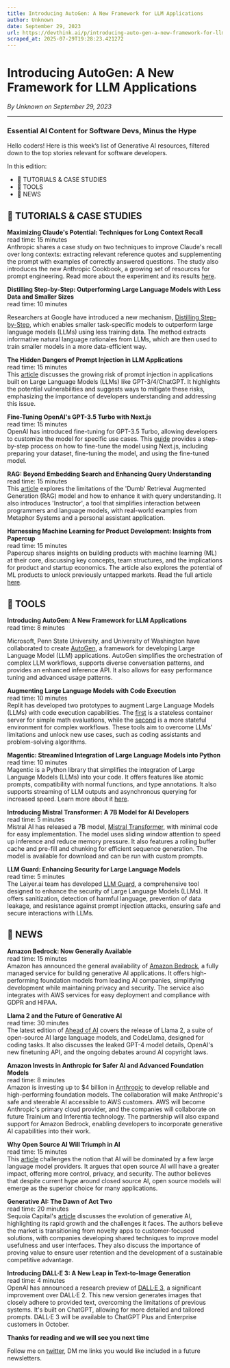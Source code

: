 ```yaml
---
title: Introducing AutoGen: A New Framework for LLM Applications
author: Unknown
date: September 29, 2023
url: https://devthink.ai/p/introducing-auto-gen-a-new-framework-for-llm-applications
scraped_at: 2025-07-29T19:28:23.421272
---
```


# Introducing AutoGen: A New Framework for LLM Applications

*By Unknown on September 29, 2023*

---

### **Essential AI Content for Software Devs,** **Minus the Hype**

Hello coders! Here is this week’s list of Generative AI resources, filtered down to the top stories relevant for software developers.

In this edition:

- 📖 TUTORIALS & CASE STUDIES
- 🧰 TOOLS
- 📰 NEWS

## 📖 **TUTORIALS & CASE STUDIES**

**Maximizing Claude's Potential: Techniques for Long Context Recall**  
read time: 15 minutes  
Anthropic shares a case study on two techniques to improve Claude's recall over long contexts: extracting relevant reference quotes and supplementing the prompt with examples of correctly answered questions. The study also introduces the new Anthropic Cookbook, a growing set of resources for prompt engineering. Read more about the experiment and its results [here]("https://www.anthropic.com/index/prompting-long-context").

**Distilling Step-by-Step: Outperforming Large Language Models with Less Data and Smaller Sizes**  
read time: 10 minutes



Researchers at Google have introduced a new mechanism, [Distilling Step-by-Step]("https://blog.research.google/2023/09/distilling-step-by-step-outperforming.html"), which enables smaller task-specific models to outperform large language models (LLMs) using less training data. The method extracts informative natural language rationales from LLMs, which are then used to train smaller models in a more data-efficient way.

**The Hidden Dangers of Prompt Injection in LLM Applications**  
read time: 15 minutes  
This [article]("https://simonwillison.net/2023/Apr/14/worst-that-can-happen/") discusses the growing risk of prompt injection in applications built on Large Language Models (LLMs) like GPT-3/4/ChatGPT. It highlights the potential vulnerabilities and suggests ways to mitigate these risks, emphasizing the importance of developers understanding and addressing this issue.

**Fine-Tuning OpenAI's GPT-3.5 Turbo with Next.js**  
read time: 15 minutes  
OpenAI has introduced fine-tuning for GPT-3.5 Turbo, allowing developers to customize the model for specific use cases. This [guide]("https://vercel.com/guides/fine-tuning-openai-nextjs") provides a step-by-step process on how to fine-tune the model using Next.js, including preparing your dataset, fine-tuning the model, and using the fine-tuned model.

**RAG: Beyond Embedding Search and Enhancing Query Understanding**  
read time: 15 minutes  
This [article]("https://jxnl.github.io/instructor/blog/2023/09/17/rag-is-more-than-just-embedding-search/") explores the limitations of the 'Dumb' Retrieval Augmented Generation (RAG) model and how to enhance it with query understanding. It also introduces 'Instructor', a tool that simplifies interaction between programmers and language models, with real-world examples from Metaphor Systems and a personal assistant application.

**Harnessing Machine Learning for Product Development: Insights from Papercup**  
read time: 15 minutes  
Papercup shares insights on building products with machine learning (ML) at their core, discussing key concepts, team structures, and the implications for product and startup economics. The article also explores the potential of ML products to unlock previously untapped markets. Read the full article [here]("https://www.papercup.com/blog/machine-learning-product-management").

##

## 🧰 **TOOLS**

**Introducing AutoGen: A New Framework for LLM Applications**  
read time: 8 minutes



Microsoft, Penn State University, and University of Washington have collaborated to create [AutoGen]("https://github.com/microsoft/autogen"), a framework for developing Large Language Model (LLM) applications. AutoGen simplifies the orchestration of complex LLM workflows, supports diverse conversation patterns, and provides an enhanced inference API. It also allows for easy performance tuning and advanced usage patterns.

**Augmenting Large Language Models with Code Execution**  
read time: 10 minutes  
Replit has developed two prototypes to augment Large Language Models (LLMs) with code execution capabilities. The [first]("https://replit.com/@luisreplit/eval-python") is a stateless container server for simple math evaluations, while the [second](https://blog.replit.com/ai-agents-code-execution"https://blog.replit.com/ai-agents-code-execution") is a more stateful environment for complex workflows. These tools aim to overcome LLMs' limitations and unlock new use cases, such as coding assistants and problem-solving algorithms.

**Magentic: Streamlined Integration of Large Language Models into Python**  
read time: 10 minutes  
Magentic is a Python library that simplifies the integration of Large Language Models (LLMs) into your code. It offers features like atomic prompts, compatibility with normal functions, and type annotations. It also supports streaming of LLM outputs and asynchronous querying for increased speed. Learn more about it [here]("https://github.com/jackmpcollins/magentic").

**Introducing Mistral Transformer: A 7B Model for AI Developers**  
read time: 5 minutes  
Mistral AI has released a 7B model, [Mistral Transformer]("https://github.com/mistralai/mistral-src"), with minimal code for easy implementation. The model uses sliding window attention to speed up inference and reduce memory pressure. It also features a rolling buffer cache and pre-fill and chunking for efficient sequence generation. The model is available for download and can be run with custom prompts.

**LLM Guard: Enhancing Security for Large Language Models**  
read time: 5 minutes  
The Laiyer.ai team has developed [LLM Guard]("https://github.com/laiyer-ai/llm-guard"), a comprehensive tool designed to enhance the security of Large Language Models (LLMs). It offers sanitization, detection of harmful language, prevention of data leakage, and resistance against prompt injection attacks, ensuring safe and secure interactions with LLMs.

## 📰 **NEWS**

**Amazon Bedrock: Now Generally Available**  
read time: 15 minutes  
Amazon has announced the general availability of [Amazon Bedrock]("https://aws.amazon.com/blogs/aws/amazon-bedrock-is-now-generally-available-build-and-scale-generative-ai-applications-with-foundation-models/"), a fully managed service for building generative AI applications. It offers high-performing foundation models from leading AI companies, simplifying development while maintaining privacy and security. The service also integrates with AWS services for easy deployment and compliance with GDPR and HIPAA.

**Llama 2 and the Future of Generative AI**  
read time: 30 minutes  
The latest edition of [Ahead of AI]("https://magazine.sebastianraschka.com/p/ahead-of-ai-11-new-foundation-models") covers the release of Llama 2, a suite of open-source AI large language models, and CodeLlama, designed for coding tasks. It also discusses the leaked GPT-4 model details, OpenAI's new finetuning API, and the ongoing debates around AI copyright laws.

**Amazon Invests in Anthropic for Safer AI and Advanced Foundation Models**  
read time: 8 minutes  
Amazon is investing up to $4 billion in [Anthropic]("https://www.anthropic.com/index/anthropic-amazon") to develop reliable and high-performing foundation models. The collaboration will make Anthropic's safe and steerable AI accessible to AWS customers. AWS will become Anthropic's primary cloud provider, and the companies will collaborate on future Trainium and Inferentia technology. The partnership will also expand support for Amazon Bedrock, enabling developers to incorporate generative AI capabilities into their work.

**Why Open Source AI Will Triumph in AI**  
read time: 15 minutes  
This [article]("https://varunshenoy.substack.com/p/why-open-source-ai-will-win") challenges the notion that AI will be dominated by a few large language model providers. It argues that open source AI will have a greater impact, offering more control, privacy, and security. The author believes that despite current hype around closed source AI, open source models will emerge as the superior choice for many applications.

**Generative AI: The Dawn of Act Two**  
read time: 20 minutes  
Sequoia Capital's [article]("https://www.sequoiacap.com/article/generative-ai-act-two/") discusses the evolution of generative AI, highlighting its rapid growth and the challenges it faces. The authors believe the market is transitioning from novelty apps to customer-focused solutions, with companies developing shared techniques to improve model usefulness and user interfaces. They also discuss the importance of proving value to ensure user retention and the development of a sustainable competitive advantage.

**Introducing DALL·E 3: A New Leap in Text-to-Image Generation**  
read time: 4 minutes  
OpenAI has announced a research preview of [DALL·E 3]("https://openai.com/dall-e-3"), a significant improvement over DALL·E 2. This new version generates images that closely adhere to provided text, overcoming the limitations of previous systems. It's built on ChatGPT, allowing for more detailed and tailored prompts. DALL·E 3 will be available to ChatGPT Plus and Enterprise customers in October.

**Thanks for reading and we will see you next time**

Follow me on [twitter]("https://twitter.com/devthinkai"), DM me links you would like included in a future newsletters.
